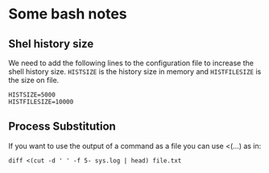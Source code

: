 # Some bash notes

## Shel history size

We need to add the following lines to the configuration file to increase the shell history size. `HISTSIZE` is the history size in memory and `HISTFILESIZE` is the size on file.

```
HISTSIZE=5000
HISTFILESIZE=10000
```

## Process Substitution

If you want to use the output of a command as a file you can use <(...) as in:

```
diff <(cut -d ' ' -f 5- sys.log | head) file.txt
```
